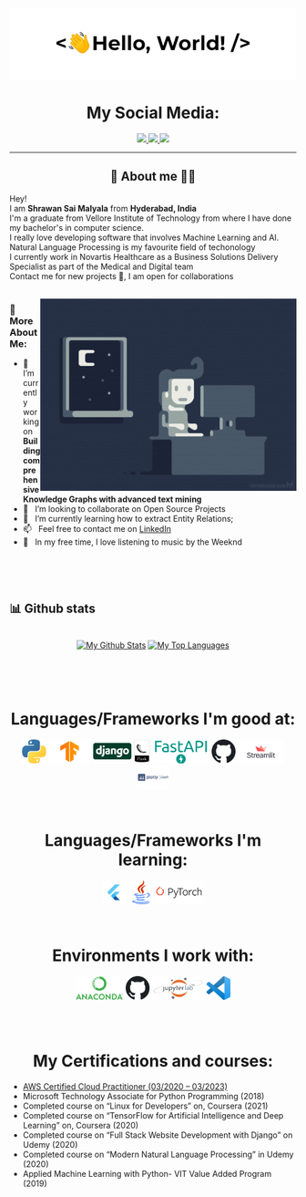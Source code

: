 
<a href="https://github.com/ShrawanSai/">![Profile GIF](./assets/profile_presentation.gif)</a>

<!-- Social icons section -->
<h1 align="center"> My Social Media: </h1>
  <p align="center">
    <a href="https://twitter.com/shrawan06494046">
      <img src="https://img.shields.io/badge/twitter-7cebf5?&style=for-the-badge&logo=twitter&logoColor=black">
    </a>
    <a href="http://www.linkedin.com/in/shrawans">
      <img src="https://img.shields.io/badge/linkedin-7cebf5?&style=for-the-badge&logo=linkedin&logoColor=black">
    </a>
    <a href="mailto:msaishrawan@gmail.com">
      <img src="https://img.shields.io/badge/SEND%20MAIL-7cebf5?&style=for-the-badge&logo=MAIL.RU&logoColor=black">
    </a>
  </p>
</h1>

<hr>

<!-- Description about me -->
<h2 align="center"> 🤔 About me 👨‍💻 </h2>

Hey! <br />
I am <b>Shrawan Sai Malyala</b> from <strong>Hyderabad, India</strong><br />
I'm a graduate from Vellore Institute of Technology from where I have done my bachelor's in computer science. <br />
I really love developing software that involves Machine Learning and AI. Natural Language Processing is my favourite field of techonology <br />
I currently work in Novartis Healthcare as a Business Solutions Delivery Specialist as part of the Medical and Digital team <br />
Contact me for new projects 📨, I am open for collaborations<br/><br/> 



<img align="right" alt="GIF" src="./assets/dance_ascii.gif" width="450vw"/>

### 🧐 More About Me:

- 🔭 &nbsp; I’m currently working on **Building comprehensive Knowledge Graphs with advanced text mining**
- 🤝 &nbsp; I’m looking to collaborate on Open Source Projects
- 🌱 &nbsp; I’m currently learning how to extract Entity Relations; 
- 📫 &nbsp; Feel free to contact me on [LinkedIn](http://www.linkedin.com/in/shrawans)
- 🎷 &nbsp; In my free time, I love listening to music by the Weeknd

<br><br>
<br>
<!-- GitHub stats section -->

## 📊 Github stats

<p align="center">
  <br/>
  <a href="https://github.com/anuraghazra/github-readme-stats"><img alt="My Github Stats" src="https://github-readme-stats.vercel.app/api/?username=ShrawanSai&hide=contribs,prs&show_icons=true&count_private=true&theme=react&bg_color=1F222E&title_color=7cebf5&icon_color=2d7de4&show_icons=true&border_color=7cebf5&border_radius=10" height="192px"/></a>
  <a href="https://github.com/anuraghazra/github-readme-stats"><img alt="My Top Languages" src="https://github-readme-stats.vercel.app/api/top-langs/?username=ShrawanSai&langs_count=8&layout=compact&theme=react&bg_color=1F222E&title_color=7cebf5&icon_color=2d7de4&show_icons=true&border_color=7cebf5&border_radius=10" height="192px"/></a>
  <br/>

</p>
<br><br><br>
<h1 align="center"> Languages/Frameworks I'm good at: </h1>
<p align="center">
<code><a href="https://www.python.org/"><img alt="Python" title="Python" src="./assets/python.png" height="42"></a></code>
  <code><a href="https://www.tensorflow.org/"><img alt="Tensorflow" title="Tensorflow" src="./assets/tf.png" height="42"></a></code>
  <code><a href="https://www.djangoproject.com/"><img alt="Django" title="Django" src="./assets/Django-Logo.png" height="42"></a></code>
  <code><a href="https://flask.palletsprojects.com/en/2.0.x/"><img alt="Flask" title="Flask" src="./assets/flask.png" height="42"></a></code>
  <code><a href="https://fastapi.tiangolo.com/"><img alt="FastAPI" title="Fast API" src="./assets/fast_api.png" height="42"></a></code>
  <code><a href=""><img alt="Github" title="Github" src="./assets/github.png" height="42"></a></code>
  <code><a href="https://streamlit.io/"><img alt="Streamlit" title="Streamlit" src="./assets/streamlit.png" height="42"></a></code>
  <code><a href="https://plotly.com/dash/"><img alt="Plotly Dash" title="Plotly Dash" src="./assets/dash_plotly.png" height="42"></a></code>
</p>
<br>
<h1 align="center"> Languages/Frameworks I'm learning: </h1>
<p align="center">
  <code><a href="https://flutter.dev/"><img alt="Flutter" title="Flutter" src="./assets/flutter.png" height="42"></a></code>
  <code><a href="https://www.java.com/en/"><img alt="Java" title="Java" src="./assets/java.png" height="42"></a></code>
  <code><a href="https://pytorch.org/"><img alt="Pytorch" title="Pytorch" src="./assets/pytorch.png" height="42"></a></code>
</p>
<br>

<h1 align="center"> Environments I work with: </h1>
<p align="center">
  <code><a href="https://www.anaconda.com/"><img alt="Anaconda" title="Anaconda" src="./assets/Anaconda_Logo.png" height="42"></a></code>
  <code><a href="https://github.com/"><img alt="GitHub" title="GitHub" src="./assets/github.png" height="42"></a></code>
  <code><a href="https://jupyter.org/"><img alt="Jupyter Lab" title="Jupyter Lab" src="./assets/jupyter lab.png" height="42"></a></code>
  <code><a href="https://code.visualstudio.com/"><img alt="Vs code" title="Vs code" src="./assets/vscode.png" height="42"></a></code>
</p>
<br>

<br>

<h1 align="center"> My Certifications and courses: </h1>
<p align="center">
  <ul>
  <li><a href="https://aws.amazon.com/certification/certified-cloud-practitioner/">AWS Certified Cloud Practitioner (03/2020 – 03/2023)</a></li>
  <li>Microsoft Technology Associate for Python Programming (2018)</li>
  <li>Completed course on “Linux for Developers” on, Coursera (2021)</li>
  <li>Completed course on “TensorFlow for Artificial Intelligence and Deep Learning” on, Coursera (2020)</li>
  <li>Completed course on “Full Stack Website Development with Django” on Udemy (2020)</li>
  <li>Completed course on “Modern Natural Language Processing” in Udemy (2020)</li>
  <li>Applied Machine Learning with Python- VIT Value Added Program (2019)</li>
  </ul>
  
</p>
<br>




